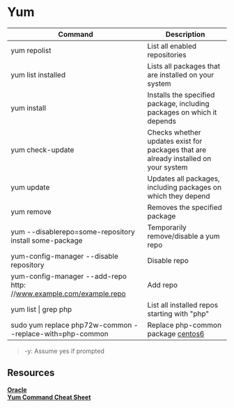 # Yum

| Command                                                                  | Description                                                                                                                                            |
| ------------------------------------------------------------------------ | ------------------------------------------------------------------------------------------------------------------------------------------------------ |
| yum repolist                                                             | List all enabled repositories                                                                                                                          |
| yum list installed                                                       | Lists all packages that are installed on your system                                                                                                   |
| yum install                                                              | Installs the specified package, including packages on which it depends                                                                                 |
| yum check-update                                                         | Checks whether updates exist for packages that are already installed on your system                                                                    |
| yum update                                                               | Updates all packages, including packages on which they depend                                                                                          |
| yum remove                                                               | Removes the specified package                                                                                                                          |
| yum --disablerepo=some-repository install some-package                   | Temporarily remove/disable a yum repo                                                                                                                  |
| yum-config-manager --disable repository                                  | Disable repo                                                                                                                                           |
| yum-config-manager --add-repo http:&#8203;//www.example.com/example.repo | Add repo                                                                                                                                               |
| yum list \| grep php                                                     | List all installed repos starting with "php"                                                                                                           |
| sudo yum replace php72w-common --replace-with=php-common                 | Replace php-common package [centos6](http://ahmed.amayem.com/replacing-yum-plugin-replace-one-yum-install-package-php-with-another-on-linux-centos-6/) |

> -y: Assume yes if prompted

## Resources

**[Oracle](https://docs.oracle.com/cd/E37670_01/E37355/html/ol_creating_yum_repo.html)**  
**[Yum Command Cheat Sheet](https://access.redhat.com/sites/default/files/attachments/rh_yum_cheatsheet_1214_jcs_print-1.pdf)**
